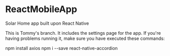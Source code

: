 # ReactMobileApp
Solar Home app built upon React Native


This is Tommy's branch. It includes the settings page for the app.
If you're having problems running it, make sure you have executed these commands:

npm install axios
npm i --save react-native-accordion
